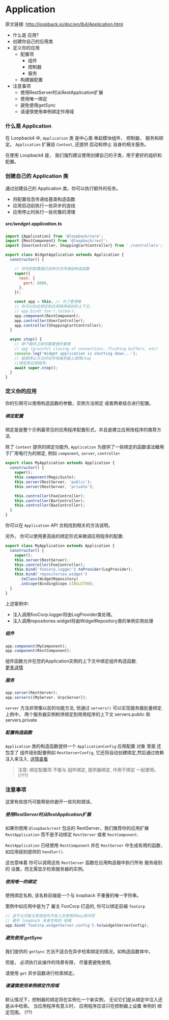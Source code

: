 # Application

原文链接: <http://loopback.io/doc/en/lb4/Application.html>

- 什么是 应用?
- 创建你自己的应用类
- 定义你的应用
  - 配置项
    - 组件
    - 控制器
    - 服务
  - 构建器配置
- 注意事项
  -  使用RestServer时从RestApplication扩展
  - 使用唯一绑定
  - 避免使用getSync
  - 请谨慎使用单例绑定作用域

### 什么是 Application

在 Loopback4 中, `Application` 类 是中心类 串起模块组件， 控制器， 服务和绑定。
`Application` 扩展自 `Context`, 还提供 启动和停止 自身的相关服务。

在使用 Loopback4 是， 我们强烈建议使用创建自己的子类，用于更好的组织和配置。  

### 创建自己的 Application 类

通过创建自己的 Application 类，你可以执行额外的任务。

- 将配置信息传递给基类构造函数
- 应用启动前执行一些异步的连线
- 应用停止时执行一些优雅的清理

##### src/wedget.application.ts

```js
import {Application} from '@loopback/core';
import {RestComponent} from '@loopback/rest';
import {UserController, ShoppingCartController} from './controllers';

export class WidgetApplication extends Application {
  constructor() {

    // 将你的配置通过这种方式传递给构造函数
    super({
      rest: {
        port: 8080,
      },
    });

    const app = this; // 为了更清晰
    // 你可以在此绑定到应用程序级别的上下文。
    // app.bind('foo').to(bar);
    app.component(RestComponent);
    app.controller(UserController);
    app.controller(ShoppingCartController);
  }

  async stop() {
    // 停下脚步之前你需要做的事情
    // app (graceful closing of connections, flushing buffers, etc)
    console.log('Widget application is shutting down...');
    // 超类停止方法将在所有服务器上调用stop    
    //绑定到应用程序。
    await super.stop();
  }
}
```

### 定义你的应用

你的引用可以使用构造函数的参数，实例方法绑定 或者两者结合进行配置。

##### 绑定配置

绑定是是整个示例最常见的应用程序配置形式，并且是建立应用改程序的推荐方法.  

除了 `Context` 提供的绑定功能外, `Application` 为提供了一些绑定的函数语法糖用于厂用电行为的绑定, 例如 `component`, `server`, `controller`

```js
export class MyApplication extends Application {
  constructor() {
    super();
    this.component(MagicSuite);
    this.server(RestServer, 'public');
    this.server(RestServer, 'private');

    this.controller(FooController);
    this.controller(BarController);
    this.controller(BazController);
  }
}
``` 
你可以在 `Application` API 文档找到相关的方法说明。  

另外， 你可以使用更高级的绑定形式来微调应用程序的配置:

```js
export class MyApplication extends Application {
  constructor() {
    super();
    this.server(RestServer);
    this.controller(FooController);
    this.bind('fooCorp.logger').toProvider(LogProvider);
    this.bind('repositories.widget')
      .toClass(WidgetRepository)
      .inScope(BindingScope.SINGLETON);
  }
}
```

上述案例中:
  - 注入调用fooCorp.logger将由LogProvider类处理。
  - 注入调用repositories.widget将由WidgetRepository类的单例实例处理


##### 组件

```js
app.component(MyComponent);
app.component(RestComponent);
```

组件函数允许在您的Application实例的上下文中绑定组件构造函数.  
[更多详情](/Using-components/init.md)

##### 服务

```js
app.server(RestServer);
app.servers([MyServer, GrpcServer]);
```

`server` 方法非常像以前的功能方法, 但通过 `servers()` 可以实现服务器批量绑定.  
上例中， 两个服务器实例粉饼绑定到用用程序的上下文 servers.public  和 servers.private


##### 配置构造函数

`Application` 类的构造函数提供一个 `ApplicationConfig` 应用配置 对象 里面 还包含了 组件级别配置例如 `RestServerConfig`, 
它还将自动创建绑定,然后通过依赖注入来注入. [详情查看](/Concepts/Dependency-injection.md)

> 注意: 绑定配置项 不能与 组件绑定, 提供器绑定, 作用于绑定 一起使用。(???)


### 注意事项

这里有些技巧可能帮助你避开一些坑和错误。

##### 使用RestServer时从RestApplication扩展

如果你想用 `@loopback/rest` 包总的 RestServer，我们推荐你的应用扩展 `RestApplication`  而不是手动绑定 `RestServer` 或者 `RestComponent`.  

`RestApplication` 已经使用 `RestComponent` 并在 `RestServer` 中生成有用的函数， 如应用级别提供的 `handler()`.  

这也意味着 你可以调用这些 `RestServer` 函数在应用构造器中执行所有 服务级别的 设置，而无需显示检索服务器的实例。


##### 使用唯一的绑定

使用绑定名称, 该名称前缀是一个与 loopback 不重叠的唯一字符串。  

案例中如应用中是为了 雇主 FooCorp 打造的, 你可以绑定前缀 `fooCorp`

```js
// 这不太可能与其他组件开发人员使用的key相冲突
// 避开 loopback 本身含有的 前缀
app.bind('fooCorp.widgetServer.config').to(widgetServerConfig);
```

##### 避免使用 getSync

我们提供的 `getSync` 方法不适合在异步检索绑定的情况，如构造函数体中。

但是， 必须执行此操作的场景有限， 尽量更避免使用, 

请使用 `get` 异步函数进行检索绑定。  

##### 请谨慎使用单例绑定作用域


默认情况下，控制器的绑定将在实例化一个新实例，
无论它们是从绑定中注入还是从中检索。
当应用程序有意义时，
应用程序应该只在控制器上设置 单例的 绑定范围。 (??)


